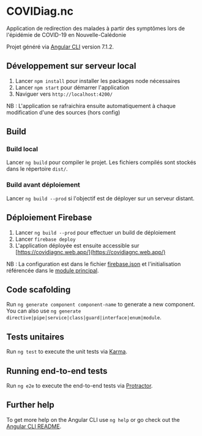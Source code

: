 # COVIDiag.nc
Application de redirection des malades à partir des symptômes lors de l'épidémie de COVID-19 en Nouvelle-Calédonie

Projet généré via [Angular CLI](https://github.com/angular/angular-cli) version 7.1.2.

## Développement sur serveur local

1. Lancer `npm install` pour installer les packages node nécessaires
2. Lancer `npm start` pour démarrer l'application
3. Naviguer vers `http://localhost:4200/`

NB : L'application se rafraichira ensuite automatiquement à chaque modification d'une des sources (hors config)

## Build

### Build local 
Lancer `ng build` pour compiler le projet. Les fichiers compilés sont stockés dans le répertoire `dist/`.

### Build avant déploiement 
Lancer `ng build --prod` si l'objectif est de déployer sur un serveur distant.

## Déploiement Firebase

1. Lancer `ng build --prod` pour effectuer un build de déploiement
2. Lancer `firebase deploy`
3. L'application déployée est ensuite accessible sur [https://covidiagnc.web.app/](https://covidiagnc.web.app/)

NB : La configuration est dans le fichier [firebase.json](firebase.json) et l'initialisation référencée dans le [module principal](src/app/covidiagnc-app.component.ts).

## Code scafolding

Run `ng generate component component-name` to generate a new component. You can also use `ng generate directive|pipe|service|class|guard|interface|enum|module`.

## Tests unitaires

Run `ng test` to execute the unit tests via [Karma](https://karma-runner.github.io).

## Running end-to-end tests

Run `ng e2e` to execute the end-to-end tests via [Protractor](http://www.protractortest.org/).

## Further help

To get more help on the Angular CLI use `ng help` or go check out the [Angular CLI README](https://github.com/angular/angular-cli/blob/master/README.md).
